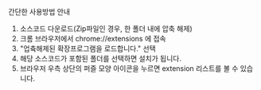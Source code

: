 간단한 사용방법 안내

1. 소스코드 다운로드(Zip파일인 경우, 한 폴더 내에 압축 해제)
2. 크롬 브라우저에서 chrome://extensions 에 접속
3. "업츅해제된 확장프로그램을 로드합니다." 선택
4. 해당 소스코드가 포함된 폴더를 선택하면 설치가 됩니다.
5. 브라우저 우측 상단의 퍼즐 모양 아이콘을 누르면 extension 리스트를 볼 수 있습니다.

